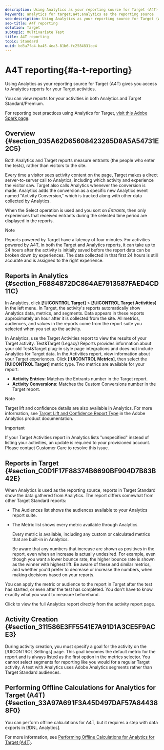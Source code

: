 ```yaml
---
description: Using Analytics as your reporting source for Target (A4T) gives you access to Analytics reports for your Target activities.
keywords: analytics for target;a4t;analytics as the reporting source
seo-description: Using Analytics as your reporting source for Target (A4T) gives you access to Analytics reports for your Target activities.
seo-title: A4T reporting
solution: Target
subtopic: Multivariate Test
title: A4T reporting
topic: Standard
uuid: bd3a7fa4-ba45-4ea3-81b6-fc2584831ce4
---
```


# A4T reporting{#a-t-reporting}

Using Analytics as your reporting source for Target (A4T) gives you access to Analytics reports for your Target activities.

 You can view reports for your activities in both Analytics and Target Standard/Premium.

For reporting best practices using Analytics for Target, [visit this Adobe Spark page](https://spark.adobe.com/page/Lo3Spm4oBOvwF/).

## Overview {#section_035A62D65608423285D8A5A54731E2C5}

Both Analytics and Target reports measure entrants (the people who enter the tests), rather than visitors to the site.

Every time a visitor sees activity content on the page, Target makes a direct server-to-server call to Analytics, including which activity and experience the visitor saw. Target also calls Analytics whenever the conversion is made. Analytics adds the conversion as a specific new Analytics event named "Activity Conversion," which is tracked along with other data collected by Analytics.

When the Select operation is used and you sort on *Entrants*, then only experiences that received entrants during the selected time period are displayed in the reports.

>[!NOTE]
>
>Reports powered by Target have a latency of four minutes. For activities powered by A4T, in both the Target and Analytics reports, it can take up to 24 hours after the activity is initially saved before the report data can be broken down by experiences. The data collected in that first 24 hours is still accurate and is assigned to the right experience.

## Reports in Analytics {#section_F6884872DC864AE7913587FAED4CD11C}

In Analytics, click **[!UICONTROL Target]** > **[!UICONTROL Target Activities]** in the left menu. In Target, the activity's reports automatically show Analytics data, metrics, and segments. Data appears in these reports approximately an hour after it is collected from the site. All metrics, audiences, and values in the reports come from the report suite you selected when you set up the activity.

In Analytics, use the Target Activities report to view the results of your Target activity. Test&Target (Legacy) Reports provides information about your old Test&Target plug-in style page integrations and does not include Analytics for Target data. In the Activities report, view information about your Target experiences. Click **[!UICONTROL Metrics]**, then select the **[!UICONTROL Target]** metric type. Two metrics are available for your report:

* **Activity Entries:** Matches the Entrants number in the Target report. 
* **Activity Conversions:** Matches the Custom Conversions number in the Target report.

>[!NOTE]
>
>Target lift and confidence details are also available in Analytics. For more information, see [Target Lift and Confidence Report Type](https://marketing.adobe.com/resources/help/en_US/reference/report_target_lift_confidence.html) in the Adobe Analytics product documentation.

>[!IMPORTANT]
>
>If your Target Activities report in Analytics lists "unspecified" instead of listing your activities, an update is required to your provisioned account. Please contact Customer Care to resolve this issue.

## Reports in Target {#section_C0D1F17F88374B6690BF904D7B83B42E}

When Analytics is used as the reporting source, reports in Target Standard show the data gathered from Analytics. The report differs somewhat from other Target Standard reports:

* The Audiences list shows the audiences available to your Analytics report suite. 
* The Metric list shows every metric available through Analytics.

  Every metric is available, including any custom or calculated metrics that are built-in in Analytics.

  Be aware that any numbers that increase are shown as positives in the report, even when an increase is actually undesired. For example, even though you want a lower bounce rate, the higher bounce rate is shown as the winner with highest lift. Be aware of these and similar metrics, and whether you'd prefer to decrease or increase the numbers, when making decisions based on your reports.

You can apply the metric or audience to the report in Target after the test has started, or even after the test has completed. You don't have to know exactly what you want to measure beforehand.

Click to view the full Analytics report directly from the activity report page.

## Activity Creation {#section_311586E3FF5541E7A91D1A3CE5F9ACE3}

During activity creation, you must specify a goal for the activity on the [!UICONTROL Settings] page. This goal becomes the default metric for the report and is always listed as the first option in the metrics selector. You cannot select segments for reporting like you would for a regular Target activity. A test with Analytics uses Adobe Analytics segments rather than Target Standard audiences.

## Performing Offline Calculations for Analytics for Target (A4T) {#section_33A97A691F3A45D497DAF57A844388F0}

You can perform offline calculations for A4T, but it requires a step with data exports in [!DNL Analytics].

For more information, see [Performing Offline Calculations for Analytics for Target (A4T)](../../c-reports/c-conversion-rate.md#concept_0D0002A1EBDF420E9C50E2A46F36629B). 
